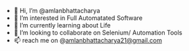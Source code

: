- 👋 Hi, I’m @amlanbhattacharya
- 👀 I’m interested in Full Automatated Software  
- 🌱 I’m currently learning about Life
- 💞️ I’m looking to collaborate on Selenium/ Automation Tools
- 📫 reach me on  @amlanbhattacharya21@gmail.com

<!---
amlanbhattacharya/amlanbhattacharya is a ✨ special ✨ repository because its `README.md` (this file) appears on your GitHub profile.
You can click the Preview link to take a look at your changes.
--->
